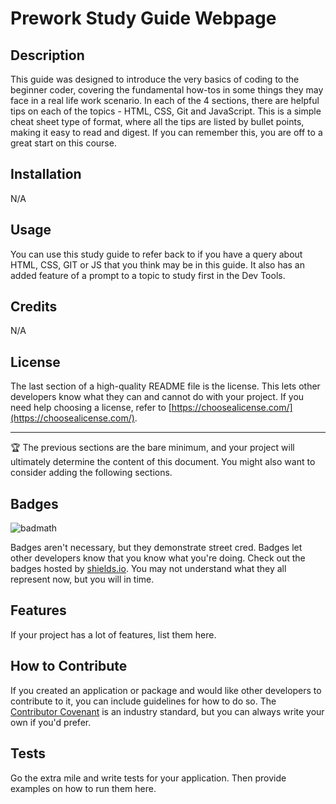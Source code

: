# Prework Study Guide Webpage

## Description

This guide was designed to introduce the very basics of coding to the beginner coder, covering the fundamental how-tos in some things they may face in a real life work scenario. 
In each of the 4 sections, there are helpful tips on each of the topics - HTML, CSS, Git and JavaScript. 
This is a simple cheat sheet type of format, where all the tips are listed by bullet points, making it easy to read and digest. 
If you can remember this, you are off to a great start on this course. 


## Installation

N/A

## Usage

You can use this study guide to refer back to if you have a query about HTML, CSS, GIT or JS that you think may be in this guide. It also has an added feature of a prompt to a topic to study first in the Dev Tools. 

## Credits

N/A

## License

The last section of a high-quality README file is the license. This lets other developers know what they can and cannot do with your project. If you need help choosing a license, refer to [https://choosealicense.com/](https://choosealicense.com/).

---

🏆 The previous sections are the bare minimum, and your project will ultimately determine the content of this document. You might also want to consider adding the following sections.

## Badges

![badmath](https://img.shields.io/github/languages/top/nielsenjared/badmath)

Badges aren't necessary, but they demonstrate street cred. Badges let other developers know that you know what you're doing. Check out the badges hosted by [shields.io](https://shields.io/). You may not understand what they all represent now, but you will in time.

## Features

If your project has a lot of features, list them here.

## How to Contribute

If you created an application or package and would like other developers to contribute to it, you can include guidelines for how to do so. The [Contributor Covenant](https://www.contributor-covenant.org/) is an industry standard, but you can always write your own if you'd prefer.

## Tests

Go the extra mile and write tests for your application. Then provide examples on how to run them here.
